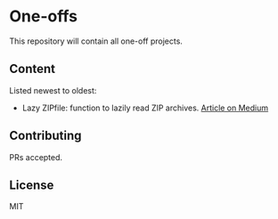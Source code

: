 # One-offs

This repository will contain all one-off projects.

## Content
Listed newest to oldest:
* Lazy ZIPfile: function to lazily read ZIP archives. [Article on Medium](https://medium.com/@unicornonazur/lazip-using-lazy-evaluation-to-read-zip-archives-in-memory-64c0a0fb115a)

## Contributing

PRs accepted.

## License

MIT
